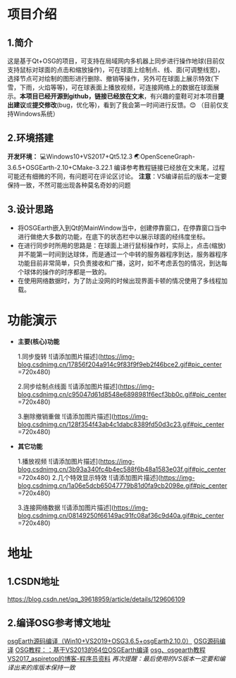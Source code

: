 # 项目介绍
## 1.简介
这是基于Qt+OSG的项目，可支持在局域网内多机器上同步进行操作地球(目前仅支持鼠标对球面的点击和缩放操作)，可在球面上绘制点、线、面(可调整线宽)，选择节点可对绘制的图形进行删除、撤销等操作，另外可在球面上展示特效(下雪，下雨，火焰等等)，可在球表面上播放视频，可连接网络上的数据在球面展示。**本项目已经开源到github，链接已经放在文末**，有兴趣的童鞋可对本项目**提出建议**或**提交修改**(bug，优化等)，看到了我会第一时间进行反馈。😊
（目前仅支持Windows系统）

## 2.环境搭建
**开发环境：**
💻Windows10+VS2017+Qt5.12.3
🌏OpenSceneGraph-3.6.5+OSGEarth-2.10+CMake-3.22.1
编译参考教程链接已经放在文末尾，过程可能还有细微的不同，有问题可在评论区讨论。
**注意**：VS编译前后的版本一定要保持一致，不然可能出现各种莫名奇妙的问题

## 3.设计思路

 - 将OSGEarth嵌入到Qt的MainWindow当中，创建停靠窗口，在停靠窗口当中进行做绝大多数的功能，在底下的状态栏中以展示球面的经纬度坐标。
 - 在进行同步时所用的思路是：在球面上进行鼠标操作时，实际上，点击(缩放)并不能第一时间到达球体，而是通过一个中转的服务器程序到达，服务器程序功能目前非常简单，只负责接收和广播，这时，如不考虑丢包的情况，到达每个球体的操作的时序都是一致的。
 - 在使用网络数据时，为了防止没网的时候出现界面卡顿的情况使用了多线程加载。


# 功能演示
 - **主要(核心)功能**

 	1.同步旋转
![请添加图片描述](https://img-blog.csdnimg.cn/17856f204a914c9f83f9f9eb2f46bce2.gif#pic_center =720x480)

	2.同步绘制点线面
![请添加图片描述](https://img-blog.csdnimg.cn/c95047d61d8548e6898981f6ecf3bb0c.gif#pic_center =720x480)

	3.删除撤销重做
![请添加图片描述](https://img-blog.csdnimg.cn/128f354f43ab4c1dabc8389fd50d3c23.gif#pic_center =720x480)
 - **其它功能**

	 1.播放视频
![请添加图片描述](https://img-blog.csdnimg.cn/3b93a340fc4b4ec588f6b48a1583e03f.gif#pic_center =720x480)
	2.几个特效显示特效
![请添加图片描述](https://img-blog.csdnimg.cn/1a06e5dcb65047779b81d0fa9cb2098e.gif#pic_center =720x480)

	3.连接网络数据
![请添加图片描述](https://img-blog.csdnimg.cn/08149250f66149ac91fc08af36c9d40a.gif#pic_center =720x480)

# 地址
## 1.CSDN地址

https://blog.csdn.net/qq_39618959/article/details/129606109


## 2.编译OSG参考博文地址
[osgEarth源码编译（Win10+VS2019+OSG3.6.5+osgEarth2.10.0）](https://blog.csdn.net/Alexabc3000/article/details/118882997)
[OSG源码编译](https://www.codenong.com/cs106744269/)
[OSG教程：：基于VS2013的64位OSGEarth编译](https://www.pianshen.com/article/7226767336/)
[osg、osgearth教程VS2017_aspiretop的博客-程序员资料](https://www.i4k.xyz/article/ljjjjjjjjjjj/113389229)
*再次提醒：最后使用的VS版本一定要和编译出来的库版本保持一致*
